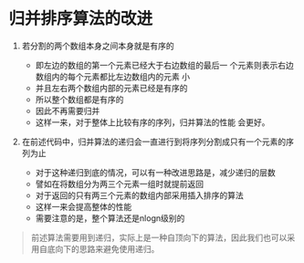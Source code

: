 # 归并排序算法的改进
1. 若分割的两个数组本身之间本身就是有序的
    - 即左边的数组的第一个元素已经大于右边数组的最后一
    个元素则表示右边数组内的每个元素都比左边数组内的元素
    小
    - 并且左右两个数组内部的元素已经是有序的
    - 所以整个数组都是有序的
    - 因此不再需要归并
    - 这样一来，对于整体上比较有序的序列，归并算法的性能
    会更好。
    
2. 在前述代码中，归并算法的递归会一直进行到将序列分割成只有一个元素的序列为止
    - 对于这种递归到底的情况，可以有一种改进思路是，减少递归的层数
    - 譬如在将数组分为两三个元素一组时就提前返回
    - 对于返回的只有两三个元素的数组内部采用插入排序的算法
    - 这样一来会提高整体的性能
    - 需要注意的是，整个算法还是nlogn级别的
    
> 前述算法需要用到递归，实际上是一种自顶向下的算法，因此我们也可以采用自底向下的思路来避免使用递归。
    